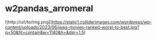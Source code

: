 # w2pandas_arromeral
!(http://url/to/img.png](https://static1.colliderimages.com/wordpress/wp-content/uploads/2023/06/jaws-movies-ranked-worst-to-best.jpg?q=50&fit=contain&w=1140&h=&dpr=1.5)
